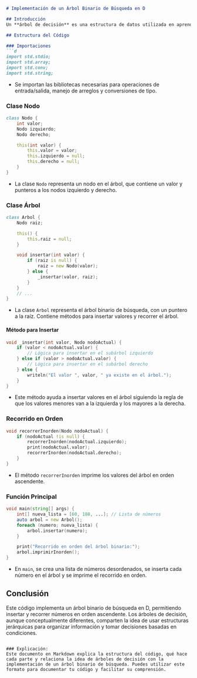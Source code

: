```markdown
# Implementación de un Árbol Binario de Búsqueda en D

## Introducción
Un **árbol de decisión** es una estructura de datos utilizada en aprendizaje automático y estadísticas para tomar decisiones basadas en condiciones. Sin embargo, el código que se presenta a continuación implementa un **árbol binario de búsqueda**, que es una estructura que organiza datos en nodos de manera que facilita la búsqueda, inserción y eliminación.

## Estructura del Código

### Importaciones
```d
import std.stdio;
import std.array;
import std.conv;
import std.string;
```
- Se importan las bibliotecas necesarias para operaciones de entrada/salida, manejo de arreglos y conversiones de tipo.

### Clase Nodo
```d
class Nodo {
    int valor;
    Nodo izquierdo;
    Nodo derecho;

    this(int valor) {
        this.valor = valor;
        this.izquierdo = null;
        this.derecho = null;
    }
}
```
- La clase `Nodo` representa un nodo en el árbol, que contiene un valor y punteros a los nodos izquierdo y derecho.

### Clase Árbol
```d
class Arbol {
    Nodo raiz;

    this() {
        this.raiz = null;
    }

    void insertar(int valor) {
        if (raiz is null) {
            raiz = new Nodo(valor);
        } else {
            _insertar(valor, raiz);
        }
    }
    // ...
}
```
- La clase `Arbol` representa el árbol binario de búsqueda, con un puntero a la raíz. Contiene métodos para insertar valores y recorrer el árbol.

#### Método para Insertar
```d
void _insertar(int valor, Nodo nodoActual) {
    if (valor < nodoActual.valor) {
        // Lógica para insertar en el subárbol izquierdo
    } else if (valor > nodoActual.valor) {
        // Lógica para insertar en el subárbol derecho
    } else {
        writeln("El valor ", valor, " ya existe en el árbol.");
    }
}
```
- Este método ayuda a insertar valores en el árbol siguiendo la regla de que los valores menores van a la izquierda y los mayores a la derecha.

### Recorrido en Orden
```d
void recorrerInorden(Nodo nodoActual) {
    if (nodoActual !is null) {
        recorrerInorden(nodoActual.izquierdo);
        print(nodoActual.valor);
        recorrerInorden(nodoActual.derecho);
    }
}
```
- El método `recorrerInorden` imprime los valores del árbol en orden ascendente.

### Función Principal
```d
void main(string[] args) {
    int[] nueva_lista = [60, 188, ...]; // Lista de números
    auto arbol = new Arbol();
    foreach (numero; nueva_lista) {
        arbol.insertar(numero);
    }

    print("Recorrido en orden del árbol binario:");
    arbol.imprimirInorden();
}
```
- En `main`, se crea una lista de números desordenados, se inserta cada número en el árbol y se imprime el recorrido en orden.

## Conclusión
Este código implementa un árbol binario de búsqueda en D, permitiendo insertar y recorrer números en orden ascendente. Los árboles de decisión, aunque conceptualmente diferentes, comparten la idea de usar estructuras jerárquicas para organizar información y tomar decisiones basadas en condiciones.
```

### Explicación:
Este documento en Markdown explica la estructura del código, qué hace cada parte y relaciona la idea de árboles de decisión con la implementación de un árbol binario de búsqueda. Puedes utilizar este formato para documentar tu código y facilitar su comprensión.


